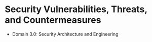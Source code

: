 # Security Vulnerabilities, Threats, and Countermeasures

- Domain 3.0: Security Architecture and Engineering